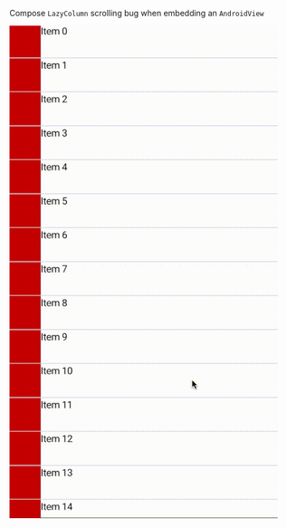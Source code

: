 Compose `LazyColumn` scrolling bug when embedding an `AndroidView`

![](Screen%20Recording%202021-03-17%20at%209.51.52.gif)
